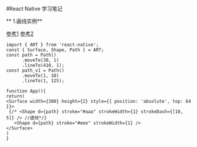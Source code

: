 #React Native 学习笔记

** 1.画线实例**

[参考1](https://www.jianshu.com/p/8e6544ee647f) 
[参考2](https://segmentfault.com/a/1190000006652340)
```
import { ART } from 'react-native';
const { Surface, Shape, Path } = ART;
const path = Path()
      .moveTo(30, 1)
      .lineTo(410, 1);
const path_v1 = Path()
      .moveTo(1, 10)
      .lineTo(1, 125);

function App(){
return(
<Surface width={380} height={2} style={{ position: 'absolute', top: 64 }}>
 {/* <Shape d={path} stroke="#aaa" strokeWidth={1} strokeDash={[10, 5]} /> //虚线*/}
   <Shape d={path} stroke="#eee" strokeWidth={1} />
</Surface>
)
}      

```

